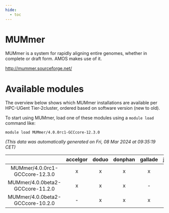 ```yaml
---
hide:
  - toc
---
```


MUMmer
======


MUMmer is a system for rapidly aligning entire genomes, whether in complete or draft form. AMOS makes use of it.

http://mummer.sourceforge.net/
# Available modules


The overview below shows which MUMmer installations are available per HPC-UGent Tier-2cluster, ordered based on software version (new to old).

To start using MUMmer, load one of these modules using a `module load` command like:

```shell
module load MUMmer/4.0.0rc1-GCCcore-12.3.0
```

*(This data was automatically generated on Fri, 08 Mar 2024 at 09:35:19 CET)*  

| |accelgor|doduo|donphan|gallade|joltik|skitty|
| :---: | :---: | :---: | :---: | :---: | :---: | :---: |
|MUMmer/4.0.0rc1-GCCcore-12.3.0|x|x|x|x|x|x|
|MUMmer/4.0.0beta2-GCCcore-11.2.0|x|x|x|-|x|x|
|MUMmer/4.0.0beta2-GCCcore-10.2.0|-|x|x|x|x|x|
